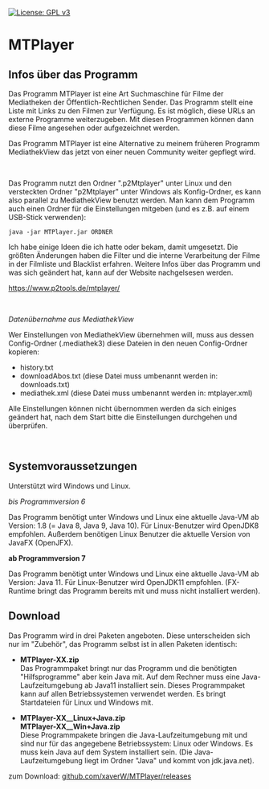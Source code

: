 
[![License: GPL v3](https://img.shields.io/badge/License-GPL%20v3-blue.svg)](http://www.gnu.org/licenses/gpl-3.0)

# MTPlayer

## Infos über das Programm

Das Programm MTPlayer ist eine Art Suchmaschine für Filme der Mediatheken der Öffentlich-Rechtlichen Sender. Das Programm stellt eine Liste mit Links zu den Filmen zur Verfügung. Es ist möglich, diese URLs an externe Programme weiterzugeben. Mit diesen Programmen können dann diese Filme angesehen oder aufgezeichnet werden.

Das Programm MTPlayer ist eine Alternative zu meinem früheren Programm MediathekView das jetzt von einer neuen Community weiter gepflegt wird. 

<br />

Das Programm nutzt den Ordner ".p2Mtplayer" unter Linux und den versteckten Ordner "p2Mtplayer" unter Windows als Konfig-Ordner, es kann also parallel zu MediathekView benutzt werden. Man kann dem Programm auch einen Ordner für die Einstellungen mitgeben (und es z.B. auf einem USB-Stick verwenden):  
```
java -jar MTPlayer.jar ORDNER 
```

Ich habe einige Ideen die ich hatte oder bekam, damit umgesetzt. Die größten Änderungen haben die Filter und die interne Verarbeitung der Filme in der Filmliste und Blacklist erfahren. Weitere Infos über das Programm und was sich geändert hat, kann auf der Website nachgelsesen werden.

https://www.p2tools.de/mtplayer/

<br />

*Datenübernahme aus MediathekView*

Wer Einstellungen von MediathekView übernehmen will, muss aus dessen Config-Ordner (.mediathek3) diese Dateien in den neuen Config-Ordner kopieren:  
- history.txt
- downloadAbos.txt (diese Datei muss umbenannt werden in: downloads.txt)
- mediathek.xml (diese Datei muss umbenannt werden in: mtplayer.xml)

Alle Einstellungen können nicht übernommen werden da sich einiges geändert hat, nach dem Start bitte die Einstellungen durchgehen und überprüfen.

<br />

## Systemvoraussetzungen

Unterstützt wird Windows und Linux. 

*bis Programmversion 6*

Das Programm benötigt unter Windows und Linux eine aktuelle Java-VM ab Version: 1.8 (= Java 8, Java 9, Java 10).
Für Linux-Benutzer wird OpenJDK8 empfohlen. Außerdem benötigen Linux Benutzer die aktuelle Version von JavaFX (OpenJFX).

**ab Programmversion 7**

Das Programm benötigt unter Windows und Linux eine aktuelle Java-VM ab Version: Java 11.
Für Linux-Benutzer wird OpenJDK11 empfohlen. (FX-Runtime bringt das Programm bereits mit und muss nicht installiert werden).

## Download

Das Programm wird in drei Paketen angeboten. Diese unterscheiden sich nur im "Zubehör", das Programm selbst ist in allen Paketen identisch:

- **MTPlayer-XX.zip**  
Das Programmpaket bringt nur das Programm und die benötigten "Hilfsprogramme" aber kein Java mit. Auf dem Rechner muss eine Java-Laufzeitumgebung ab Java11 installiert sein. Dieses Programmpaket kann auf allen Betriebssystemen verwendet werden. Es bringt Startdateien für Linux und Windows mit.

- **MTPlayer-XX__Linux+Java.zip**  
**MTPlayer-XX__Win+Java.zip**  
Diese Programmpakete bringen die Java-Laufzeitumgebung mit und sind nur für das angegebene Betriebssystem: Linux oder Windows. Es muss kein Java auf dem System installiert sein. (Die Java-Laufzeitumgebung liegt im Ordner "Java" und kommt von jdk.java.net).

zum Download: [github.com/xaverW/MTPlayer/releases](https://github.com/xaverW/MTPlayer/releases)

